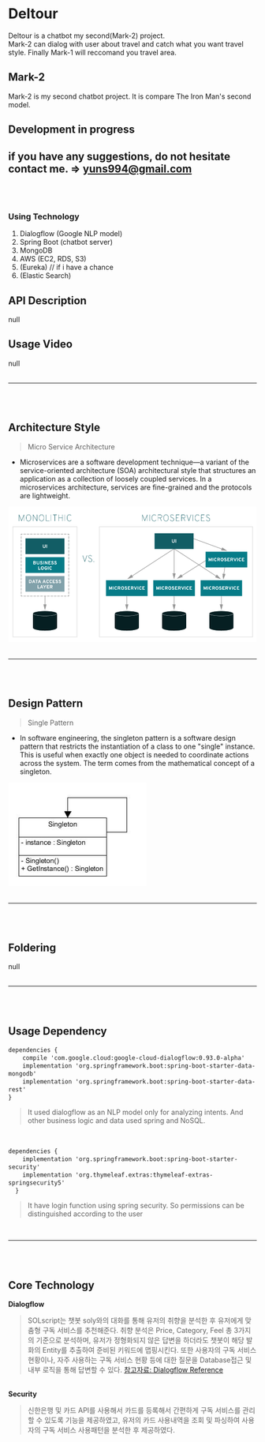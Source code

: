 # Deltour
Deltour is a chatbot my second(Mark-2) project.  
Mark-2 can dialog with user about travel and catch what you want travel style.
Finally Mark-1 will reccomand you travel area.
\
[]()
## Mark-2
Mark-2 is my second chatbot project. It is compare The Iron Man's second model.
\
[]()
## Development in progress
if you have any suggestions, do not hesitate contact me. => yuns994@gmail.com
\
[]()
---
\
\
[]()
### Using Technology
1. Dialogflow (Google NLP model)
2. Spring Boot (chatbot server)
3. MongoDB
4. AWS (EC2, RDS, S3)
5. (Eureka) // if i have a chance
6. (Elastic Search)
\
[]()
## API Description
null
\
[]()
## Usage Video
null
\
\
[]()

---
\
\
[]()
## Architecture Style
> Micro Service Architecture
* Microservices are a software development technique—a variant of the service-oriented architecture (SOA) architectural style that structures an application as a collection of loosely coupled services. In a microservices architecture, services are fine-grained and the protocols are lightweight.

![image](./readmeImg/microservices.png)
\
\
[]()

---
\
\
[]()
## Design Pattern
> Single Pattern
* In software engineering, the singleton pattern is a software design pattern that restricts the instantiation of a class to one "single" instance. This is useful when exactly one object is needed to coordinate actions across the system. The term comes from the mathematical concept of a singleton.

![image](./readmeImg/singleton.jpg)
\
\
[]()

---
\
\
[]()
## Foldering
null
\
\
[]()

---
\
\
[]()
## Usage Dependency

```gragle
dependencies {
    compile 'com.google.cloud:google-cloud-dialogflow:0.93.0-alpha'
    implementation 'org.springframework.boot:spring-boot-starter-data-mongodb'
    implementation 'org.springframework.boot:spring-boot-starter-data-rest'
}
```
> It used dialogflow as an NLP model only for analyzing intents.
> And other business logic and data used spring and NoSQL.

\
[]()
```gragle
dependencies {
    implementation 'org.springframework.boot:spring-boot-starter-security'
    implementation 'org.thymeleaf.extras:thymeleaf-extras-springsecurity5'
  }
```
> It have login function using spring security. So permissions can be distinguished according to the user

\
[]()

---
\
\
[]()
## Core Technology
**Dialogflow**
> SOLscript는 챗봇 soly와의 대화를 통해 유저의 취향을 분석한 후 유저에게 맞춤형 구독 서비스를 추천해준다. 취향 분석은 Price, Category, Feel 총 3가지의 기준으로 분석하며, 유저가 정형화되지 않은 답변을 하더라도 챗봇이 해당 발화의 Entity를 추출하여 준비된 키워드에 맵핑시킨다. 또한 사용자의 구독 서비스 현황이나, 자주 사용하는 구독 서비스 현황 등에 대한 질문을 Database접근 및 내부 로직을 통해 답변할 수 있다. 
[참고자료: Dialogflow Reference](https://cloud.google.com/dialogflow/docs/reference/rest/v2/projects.agent.sessions/detectIntent)

\
[]()
**Security**
> 신한은행 및 카드 API를 사용해서 카드를 등록해서 간편하게 구독 서비스를 관리할 수 있도록 기능을 제공하였고, 유저의 카드 사용내역을 조회 및 파싱하여 사용자의 구독 서비스 사용패턴을 분석한 후 제공하였다.

\
[]()
---